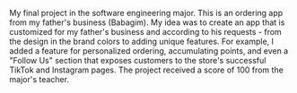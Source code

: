 My final project in the software engineering major. This is an ordering app from my father's business (Babagim). My idea was to create an app that is customized for my father's business and according to his requests - from the design in the brand colors to adding unique features. For example, I added a feature for personalized ordering, accumulating points, and even a "Follow Us" section that exposes customers to the store's successful TikTok and Instagram pages. The project received a score of 100 from the major's teacher.
